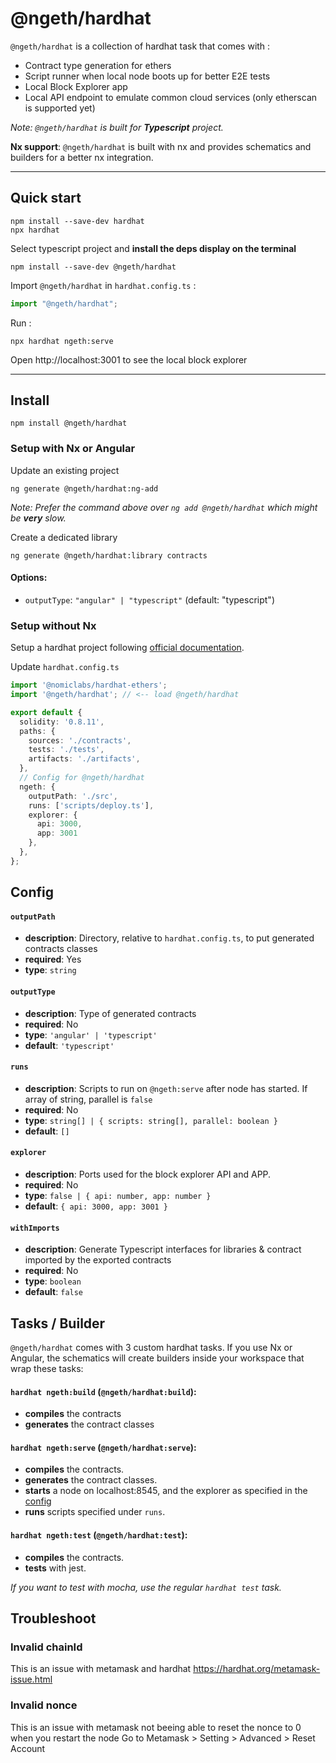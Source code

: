 # @ngeth/hardhat


`@ngeth/hardhat` is a collection of hardhat task that comes with : 
- Contract type generation for ethers
- Script runner when local node boots up for better E2E tests
- Local Block Explorer app
- Local API endpoint to emulate common cloud services (only etherscan is supported yet)

_Note: `@ngeth/hardhat` is built for **Typescript** project._

**Nx support**: `@ngeth/hardhat` is built with nx and provides schematics and builders for a better nx integration.

---------
## Quick start
```
npm install --save-dev hardhat
npx hardhat
```
Select typescript project and **install the deps display on the terminal**
```
npm install --save-dev @ngeth/hardhat
```
Import `@ngeth/hardhat` in `hardhat.config.ts` : 
```typescript
import "@ngeth/hardhat";
```
Run :
```
npx hardhat ngeth:serve
```
Open http://localhost:3001 to see the local block explorer

---------

## Install
```
npm install @ngeth/hardhat
```

### Setup with Nx or Angular

Update an existing project
```
ng generate @ngeth/hardhat:ng-add
```
_Note: Prefer the command above over `ng add @ngeth/hardhat` which might be **very** slow._

Create a dedicated library
```
ng generate @ngeth/hardhat:library contracts
```

#### Options: 
- `outputType`: `"angular" | "typescript"` (default: "typescript")


### Setup without Nx
Setup a hardhat project following [official documentation](https://hardhat.org/getting-started).

Update `hardhat.config.ts`
```typescript
import '@nomiclabs/hardhat-ethers';
import '@ngeth/hardhat'; // <-- load @ngeth/hardhat

export default {
  solidity: '0.8.11',
  paths: {
    sources: './contracts',
    tests: './tests',
    artifacts: './artifacts',
  },
  // Config for @ngeth/hardhat
  ngeth: {
    outputPath: './src',
    runs: ['scripts/deploy.ts'],
    explorer: {
      api: 3000,
      app: 3001
    },
  },
};
```

## Config

#### `outputPath`
- **description**: Directory, relative to `hardhat.config.ts`, to put generated contracts classes
- **required**: Yes
- **type**: `string`

#### `outputType`
- **description**: Type of generated contracts
- **required**: No
- **type**: `'angular' | 'typescript'`
- **default**: `'typescript'`

#### `runs`
- **description**: Scripts to run on `@ngeth:serve` after node has started. If array of string, parallel is `false`
- **required**: No
- **type**: `string[] | { scripts: string[], parallel: boolean }`
- **default**: `[]`

#### `explorer`
- **description**: Ports used for the block explorer API and APP.
- **required**: No
- **type**: `false | { api: number, app: number }`
- **default**: `{ api: 3000, app: 3001 }`

#### `withImports`
- **description**: Generate Typescript interfaces for libraries & contract imported by the exported contracts
- **required**: No
- **type**: `boolean`
- **default**: `false`

## Tasks / Builder
`@ngeth/hardhat` comes with 3 custom hardhat tasks.
If you use Nx or Angular, the schematics will create builders inside your workspace that wrap these tasks:

#### `hardhat ngeth:build` (`@ngeth/hardhat:build`):
- **compiles** the contracts
- **generates** the contract classes

#### `hardhat ngeth:serve` (`@ngeth/hardhat:serve`): 
- **compiles** the contracts.
- **generates** the contract classes.
- **starts** a node on localhost:8545, and the explorer as specified in the [config](#explorer)
- **runs** scripts specified under `runs`.

#### `hardhat ngeth:test` (`@ngeth/hardhat:test`):
- **compiles** the contracts.
- **tests** with jest.

_If you want to test with mocha, use the regular `hardhat test` task._

## Troubleshoot

### Invalid chainId
This is an issue with metamask and hardhat
https://hardhat.org/metamask-issue.html

### Invalid nonce
This is an issue with metamask not beeing able to reset the nonce to 0 when you restart the node
Go to Metamask > Setting > Advanced > Reset Account